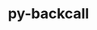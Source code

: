 ---
title: "py-backcall"
layout: cache
categories: [package, develop]
meta: {"versions": ["0.2.0"], "compilers": ["gcc@=11.1.0"], "oss": ["ubuntu20.04"], "platforms": ["linux"], "targets": ["ppc64le", "x86_64_v3"], "stacks": ["data-vis-sdk", "e4s", "e4s-power", "root"], "num_specs": 34, "num_specs_by_stack": {"e4s-power": 15, "root": 34, "data-vis-sdk": 7, "e4s": 12}}
spec_details: [{"hash": "rkra5uk3n37l4u57dnjethrn46weqz3t", "compiler": "gcc@=11.1.0", "versions": ["0.2.0"], "os": "ubuntu20.04", "platform": "linux", "target": "ppc64le", "variants": ["build_system=python_pip"], "stacks": ["e4s-power", "root"], "size": "-", "tarball": "https://binaries.spack.io/develop/build_cache/linux-ubuntu20.04-ppc64le/gcc-11.1.0/py-backcall-0.2.0/linux-ubuntu20.04-ppc64le-gcc-11.1.0-py-backcall-0.2.0-rkra5uk3n37l4u57dnjethrn46weqz3t.spack"}, {"hash": "uaprxqqstxpyizbnzfbq74txmfqcgtvm", "compiler": "gcc@=11.1.0", "versions": ["0.2.0"], "os": "ubuntu20.04", "platform": "linux", "target": "ppc64le", "variants": ["build_system=python_pip"], "stacks": ["e4s-power", "root"], "size": "-", "tarball": "https://binaries.spack.io/develop/build_cache/linux-ubuntu20.04-ppc64le/gcc-11.1.0/py-backcall-0.2.0/linux-ubuntu20.04-ppc64le-gcc-11.1.0-py-backcall-0.2.0-uaprxqqstxpyizbnzfbq74txmfqcgtvm.spack"}, {"hash": "4xiqqshfjlvfozrhsr5eltzrz4jd3xw2", "compiler": "gcc@=11.1.0", "versions": ["0.2.0"], "os": "ubuntu20.04", "platform": "linux", "target": "ppc64le", "variants": ["build_system=python_pip"], "stacks": ["e4s-power", "root"], "size": "-", "tarball": "https://binaries.spack.io/develop/build_cache/linux-ubuntu20.04-ppc64le/gcc-11.1.0/py-backcall-0.2.0/linux-ubuntu20.04-ppc64le-gcc-11.1.0-py-backcall-0.2.0-4xiqqshfjlvfozrhsr5eltzrz4jd3xw2.spack"}, {"hash": "taesn7jg4ey7x7uy2mhqok44li7hwlot", "compiler": "gcc@=11.1.0", "versions": ["0.2.0"], "os": "ubuntu20.04", "platform": "linux", "target": "ppc64le", "variants": ["build_system=python_pip"], "stacks": ["e4s-power", "root"], "size": "-", "tarball": "https://binaries.spack.io/develop/build_cache/linux-ubuntu20.04-ppc64le/gcc-11.1.0/py-backcall-0.2.0/linux-ubuntu20.04-ppc64le-gcc-11.1.0-py-backcall-0.2.0-taesn7jg4ey7x7uy2mhqok44li7hwlot.spack"}, {"hash": "q4uwb3n7habxrjmn6s7vbece3hoi7ols", "compiler": "gcc@=11.1.0", "versions": ["0.2.0"], "os": "ubuntu20.04", "platform": "linux", "target": "ppc64le", "variants": ["build_system=python_pip"], "stacks": ["e4s-power", "root"], "size": "-", "tarball": "https://binaries.spack.io/develop/build_cache/linux-ubuntu20.04-ppc64le/gcc-11.1.0/py-backcall-0.2.0/linux-ubuntu20.04-ppc64le-gcc-11.1.0-py-backcall-0.2.0-q4uwb3n7habxrjmn6s7vbece3hoi7ols.spack"}, {"hash": "ehaqnfprl3xe5q74pgo7cz4ssgivlmd7", "compiler": "gcc@=11.1.0", "versions": ["0.2.0"], "os": "ubuntu20.04", "platform": "linux", "target": "ppc64le", "variants": ["build_system=python_pip"], "stacks": ["e4s-power", "root"], "size": "-", "tarball": "https://binaries.spack.io/develop/build_cache/linux-ubuntu20.04-ppc64le/gcc-11.1.0/py-backcall-0.2.0/linux-ubuntu20.04-ppc64le-gcc-11.1.0-py-backcall-0.2.0-ehaqnfprl3xe5q74pgo7cz4ssgivlmd7.spack"}, {"hash": "bxbdiapnef6rmrqmpmyph6uay6ie22gu", "compiler": "gcc@=11.1.0", "versions": ["0.2.0"], "os": "ubuntu20.04", "platform": "linux", "target": "ppc64le", "variants": ["build_system=python_pip"], "stacks": ["e4s-power", "root"], "size": "-", "tarball": "https://binaries.spack.io/develop/build_cache/linux-ubuntu20.04-ppc64le/gcc-11.1.0/py-backcall-0.2.0/linux-ubuntu20.04-ppc64le-gcc-11.1.0-py-backcall-0.2.0-bxbdiapnef6rmrqmpmyph6uay6ie22gu.spack"}, {"hash": "geduspbpt4plnugzghy7djdb2t6rzkq4", "compiler": "gcc@=11.1.0", "versions": ["0.2.0"], "os": "ubuntu20.04", "platform": "linux", "target": "ppc64le", "variants": ["build_system=python_pip"], "stacks": ["e4s-power", "root"], "size": "-", "tarball": "https://binaries.spack.io/develop/build_cache/linux-ubuntu20.04-ppc64le/gcc-11.1.0/py-backcall-0.2.0/linux-ubuntu20.04-ppc64le-gcc-11.1.0-py-backcall-0.2.0-geduspbpt4plnugzghy7djdb2t6rzkq4.spack"}, {"hash": "srojthlgsgjtkk2z7qzu2gx4zukiaxm3", "compiler": "gcc@=11.1.0", "versions": ["0.2.0"], "os": "ubuntu20.04", "platform": "linux", "target": "ppc64le", "variants": ["build_system=python_pip"], "stacks": ["e4s-power", "root"], "size": "-", "tarball": "https://binaries.spack.io/develop/build_cache/linux-ubuntu20.04-ppc64le/gcc-11.1.0/py-backcall-0.2.0/linux-ubuntu20.04-ppc64le-gcc-11.1.0-py-backcall-0.2.0-srojthlgsgjtkk2z7qzu2gx4zukiaxm3.spack"}, {"hash": "k7z4a77iqbe6dabm5rqfs2pgubk3agnh", "compiler": "gcc@=11.1.0", "versions": ["0.2.0"], "os": "ubuntu20.04", "platform": "linux", "target": "ppc64le", "variants": ["build_system=python_pip"], "stacks": ["e4s-power", "root"], "size": "-", "tarball": "https://binaries.spack.io/develop/build_cache/linux-ubuntu20.04-ppc64le/gcc-11.1.0/py-backcall-0.2.0/linux-ubuntu20.04-ppc64le-gcc-11.1.0-py-backcall-0.2.0-k7z4a77iqbe6dabm5rqfs2pgubk3agnh.spack"}, {"hash": "y7btqvsjh5h27tptd2r3uykqmqwyqigl", "compiler": "gcc@=11.1.0", "versions": ["0.2.0"], "os": "ubuntu20.04", "platform": "linux", "target": "ppc64le", "variants": ["build_system=python_pip"], "stacks": ["e4s-power", "root"], "size": "-", "tarball": "https://binaries.spack.io/develop/build_cache/linux-ubuntu20.04-ppc64le/gcc-11.1.0/py-backcall-0.2.0/linux-ubuntu20.04-ppc64le-gcc-11.1.0-py-backcall-0.2.0-y7btqvsjh5h27tptd2r3uykqmqwyqigl.spack"}, {"hash": "2tarj2yhgnxrquhc3mwkimvcsdsahrzi", "compiler": "gcc@=11.1.0", "versions": ["0.2.0"], "os": "ubuntu20.04", "platform": "linux", "target": "ppc64le", "variants": ["build_system=python_pip"], "stacks": ["e4s-power", "root"], "size": "-", "tarball": "https://binaries.spack.io/develop/build_cache/linux-ubuntu20.04-ppc64le/gcc-11.1.0/py-backcall-0.2.0/linux-ubuntu20.04-ppc64le-gcc-11.1.0-py-backcall-0.2.0-2tarj2yhgnxrquhc3mwkimvcsdsahrzi.spack"}, {"hash": "lehlqiamrfk6r6xm6dq5ikbgkrlz7xys", "compiler": "gcc@=11.1.0", "versions": ["0.2.0"], "os": "ubuntu20.04", "platform": "linux", "target": "ppc64le", "variants": ["build_system=python_pip"], "stacks": ["e4s-power", "root"], "size": "-", "tarball": "https://binaries.spack.io/develop/build_cache/linux-ubuntu20.04-ppc64le/gcc-11.1.0/py-backcall-0.2.0/linux-ubuntu20.04-ppc64le-gcc-11.1.0-py-backcall-0.2.0-lehlqiamrfk6r6xm6dq5ikbgkrlz7xys.spack"}, {"hash": "2kqe2zirhwn6j6j267wdxmxsdonnlgdd", "compiler": "gcc@=11.1.0", "versions": ["0.2.0"], "os": "ubuntu20.04", "platform": "linux", "target": "ppc64le", "variants": ["build_system=python_pip"], "stacks": ["e4s-power", "root"], "size": "-", "tarball": "https://binaries.spack.io/develop/build_cache/linux-ubuntu20.04-ppc64le/gcc-11.1.0/py-backcall-0.2.0/linux-ubuntu20.04-ppc64le-gcc-11.1.0-py-backcall-0.2.0-2kqe2zirhwn6j6j267wdxmxsdonnlgdd.spack"}, {"hash": "5e2laqf3h7wqpanrnxxrl62yhlbzjhup", "compiler": "gcc@=11.1.0", "versions": ["0.2.0"], "os": "ubuntu20.04", "platform": "linux", "target": "ppc64le", "variants": ["build_system=python_pip"], "stacks": ["e4s-power", "root"], "size": "-", "tarball": "https://binaries.spack.io/develop/build_cache/linux-ubuntu20.04-ppc64le/gcc-11.1.0/py-backcall-0.2.0/linux-ubuntu20.04-ppc64le-gcc-11.1.0-py-backcall-0.2.0-5e2laqf3h7wqpanrnxxrl62yhlbzjhup.spack"}, {"hash": "3iwrtln62sxlezxxjmrk5dykv3ikbxtt", "compiler": "gcc@=11.1.0", "versions": ["0.2.0"], "os": "ubuntu20.04", "platform": "linux", "target": "x86_64_v3", "variants": ["build_system=python_pip"], "stacks": ["data-vis-sdk", "root"], "size": "-", "tarball": "https://binaries.spack.io/develop/build_cache/linux-ubuntu20.04-x86_64_v3/gcc-11.1.0/py-backcall-0.2.0/linux-ubuntu20.04-x86_64_v3-gcc-11.1.0-py-backcall-0.2.0-3iwrtln62sxlezxxjmrk5dykv3ikbxtt.spack"}, {"hash": "iw5javjwvj6k7zud6jxkjuwmkea7h5yk", "compiler": "gcc@=11.1.0", "versions": ["0.2.0"], "os": "ubuntu20.04", "platform": "linux", "target": "x86_64_v3", "variants": ["build_system=python_pip"], "stacks": ["data-vis-sdk", "root"], "size": "-", "tarball": "https://binaries.spack.io/develop/build_cache/linux-ubuntu20.04-x86_64_v3/gcc-11.1.0/py-backcall-0.2.0/linux-ubuntu20.04-x86_64_v3-gcc-11.1.0-py-backcall-0.2.0-iw5javjwvj6k7zud6jxkjuwmkea7h5yk.spack"}, {"hash": "em4psrnmombbvgrx3zxuivroza3x2qmd", "compiler": "gcc@=11.1.0", "versions": ["0.2.0"], "os": "ubuntu20.04", "platform": "linux", "target": "x86_64_v3", "variants": ["build_system=python_pip"], "stacks": ["data-vis-sdk", "root"], "size": "-", "tarball": "https://binaries.spack.io/develop/build_cache/linux-ubuntu20.04-x86_64_v3/gcc-11.1.0/py-backcall-0.2.0/linux-ubuntu20.04-x86_64_v3-gcc-11.1.0-py-backcall-0.2.0-em4psrnmombbvgrx3zxuivroza3x2qmd.spack"}, {"hash": "qvs5uq47vbulxx4agtodmblyklgjhpol", "compiler": "gcc@=11.1.0", "versions": ["0.2.0"], "os": "ubuntu20.04", "platform": "linux", "target": "x86_64_v3", "variants": ["build_system=python_pip"], "stacks": ["data-vis-sdk", "root"], "size": "-", "tarball": "https://binaries.spack.io/develop/build_cache/linux-ubuntu20.04-x86_64_v3/gcc-11.1.0/py-backcall-0.2.0/linux-ubuntu20.04-x86_64_v3-gcc-11.1.0-py-backcall-0.2.0-qvs5uq47vbulxx4agtodmblyklgjhpol.spack"}, {"hash": "wwfevmdafs2neksjvs5pbjva2sooqm3c", "compiler": "gcc@=11.1.0", "versions": ["0.2.0"], "os": "ubuntu20.04", "platform": "linux", "target": "x86_64_v3", "variants": ["build_system=python_pip"], "stacks": ["data-vis-sdk", "root"], "size": "-", "tarball": "https://binaries.spack.io/develop/build_cache/linux-ubuntu20.04-x86_64_v3/gcc-11.1.0/py-backcall-0.2.0/linux-ubuntu20.04-x86_64_v3-gcc-11.1.0-py-backcall-0.2.0-wwfevmdafs2neksjvs5pbjva2sooqm3c.spack"}, {"hash": "d3gt65iv2xncayjeo2mxin3mllepqlry", "compiler": "gcc@=11.1.0", "versions": ["0.2.0"], "os": "ubuntu20.04", "platform": "linux", "target": "x86_64_v3", "variants": ["build_system=python_pip"], "stacks": ["data-vis-sdk", "root"], "size": "-", "tarball": "https://binaries.spack.io/develop/build_cache/linux-ubuntu20.04-x86_64_v3/gcc-11.1.0/py-backcall-0.2.0/linux-ubuntu20.04-x86_64_v3-gcc-11.1.0-py-backcall-0.2.0-d3gt65iv2xncayjeo2mxin3mllepqlry.spack"}, {"hash": "aclikvmulj33vfvwr4virsarth3eiae4", "compiler": "gcc@=11.1.0", "versions": ["0.2.0"], "os": "ubuntu20.04", "platform": "linux", "target": "x86_64_v3", "variants": ["build_system=python_pip"], "stacks": ["root", "e4s"], "size": "-", "tarball": "https://binaries.spack.io/develop/build_cache/linux-ubuntu20.04-x86_64_v3/gcc-11.1.0/py-backcall-0.2.0/linux-ubuntu20.04-x86_64_v3-gcc-11.1.0-py-backcall-0.2.0-aclikvmulj33vfvwr4virsarth3eiae4.spack"}, {"hash": "adkx76olvl7epidtxtnexiarvztf7suc", "compiler": "gcc@=11.1.0", "versions": ["0.2.0"], "os": "ubuntu20.04", "platform": "linux", "target": "x86_64_v3", "variants": ["build_system=python_pip"], "stacks": ["data-vis-sdk", "root"], "size": "-", "tarball": "https://binaries.spack.io/develop/build_cache/linux-ubuntu20.04-x86_64_v3/gcc-11.1.0/py-backcall-0.2.0/linux-ubuntu20.04-x86_64_v3-gcc-11.1.0-py-backcall-0.2.0-adkx76olvl7epidtxtnexiarvztf7suc.spack"}, {"hash": "cmywqfgbxp5htjst7rmtp6n4pdugsnb2", "compiler": "gcc@=11.1.0", "versions": ["0.2.0"], "os": "ubuntu20.04", "platform": "linux", "target": "x86_64_v3", "variants": ["build_system=python_pip"], "stacks": ["root", "e4s"], "size": "-", "tarball": "https://binaries.spack.io/develop/build_cache/linux-ubuntu20.04-x86_64_v3/gcc-11.1.0/py-backcall-0.2.0/linux-ubuntu20.04-x86_64_v3-gcc-11.1.0-py-backcall-0.2.0-cmywqfgbxp5htjst7rmtp6n4pdugsnb2.spack"}, {"hash": "o5box36zletxadpoo3rsloj7jy3rgped", "compiler": "gcc@=11.1.0", "versions": ["0.2.0"], "os": "ubuntu20.04", "platform": "linux", "target": "x86_64_v3", "variants": ["build_system=python_pip"], "stacks": ["root", "e4s"], "size": "-", "tarball": "https://binaries.spack.io/develop/build_cache/linux-ubuntu20.04-x86_64_v3/gcc-11.1.0/py-backcall-0.2.0/linux-ubuntu20.04-x86_64_v3-gcc-11.1.0-py-backcall-0.2.0-o5box36zletxadpoo3rsloj7jy3rgped.spack"}, {"hash": "byy7zz2i5jatvfiohimzo2mae3su3ggb", "compiler": "gcc@=11.1.0", "versions": ["0.2.0"], "os": "ubuntu20.04", "platform": "linux", "target": "x86_64_v3", "variants": ["build_system=python_pip"], "stacks": ["root", "e4s"], "size": "-", "tarball": "https://binaries.spack.io/develop/build_cache/linux-ubuntu20.04-x86_64_v3/gcc-11.1.0/py-backcall-0.2.0/linux-ubuntu20.04-x86_64_v3-gcc-11.1.0-py-backcall-0.2.0-byy7zz2i5jatvfiohimzo2mae3su3ggb.spack"}, {"hash": "aqbjrbpb5zz6xzo6fm4glze4yxbrdbys", "compiler": "gcc@=11.1.0", "versions": ["0.2.0"], "os": "ubuntu20.04", "platform": "linux", "target": "x86_64_v3", "variants": ["build_system=python_pip"], "stacks": ["root", "e4s"], "size": "-", "tarball": "https://binaries.spack.io/develop/build_cache/linux-ubuntu20.04-x86_64_v3/gcc-11.1.0/py-backcall-0.2.0/linux-ubuntu20.04-x86_64_v3-gcc-11.1.0-py-backcall-0.2.0-aqbjrbpb5zz6xzo6fm4glze4yxbrdbys.spack"}, {"hash": "65iptoc6ibj37k2kqld7qsttw5xrcfhn", "compiler": "gcc@=11.1.0", "versions": ["0.2.0"], "os": "ubuntu20.04", "platform": "linux", "target": "x86_64_v3", "variants": ["build_system=python_pip"], "stacks": ["root", "e4s"], "size": "-", "tarball": "https://binaries.spack.io/develop/build_cache/linux-ubuntu20.04-x86_64_v3/gcc-11.1.0/py-backcall-0.2.0/linux-ubuntu20.04-x86_64_v3-gcc-11.1.0-py-backcall-0.2.0-65iptoc6ibj37k2kqld7qsttw5xrcfhn.spack"}, {"hash": "smmjgoqm4farxtuwykp5deiabjq5xl4v", "compiler": "gcc@=11.1.0", "versions": ["0.2.0"], "os": "ubuntu20.04", "platform": "linux", "target": "x86_64_v3", "variants": ["build_system=python_pip"], "stacks": ["root", "e4s"], "size": "-", "tarball": "https://binaries.spack.io/develop/build_cache/linux-ubuntu20.04-x86_64_v3/gcc-11.1.0/py-backcall-0.2.0/linux-ubuntu20.04-x86_64_v3-gcc-11.1.0-py-backcall-0.2.0-smmjgoqm4farxtuwykp5deiabjq5xl4v.spack"}, {"hash": "7twjrrqpxgf4nssneqvmsiku4gjihb7y", "compiler": "gcc@=11.1.0", "versions": ["0.2.0"], "os": "ubuntu20.04", "platform": "linux", "target": "x86_64_v3", "variants": ["build_system=python_pip"], "stacks": ["root", "e4s"], "size": "-", "tarball": "https://binaries.spack.io/develop/build_cache/linux-ubuntu20.04-x86_64_v3/gcc-11.1.0/py-backcall-0.2.0/linux-ubuntu20.04-x86_64_v3-gcc-11.1.0-py-backcall-0.2.0-7twjrrqpxgf4nssneqvmsiku4gjihb7y.spack"}, {"hash": "62kersdsih4yuhw6wipig4sug65m22rw", "compiler": "gcc@=11.1.0", "versions": ["0.2.0"], "os": "ubuntu20.04", "platform": "linux", "target": "x86_64_v3", "variants": ["build_system=python_pip"], "stacks": ["root", "e4s"], "size": "-", "tarball": "https://binaries.spack.io/develop/build_cache/linux-ubuntu20.04-x86_64_v3/gcc-11.1.0/py-backcall-0.2.0/linux-ubuntu20.04-x86_64_v3-gcc-11.1.0-py-backcall-0.2.0-62kersdsih4yuhw6wipig4sug65m22rw.spack"}, {"hash": "bgqmpl4hcm2hfmbn7lxfzzknxh56fjzw", "compiler": "gcc@=11.1.0", "versions": ["0.2.0"], "os": "ubuntu20.04", "platform": "linux", "target": "x86_64_v3", "variants": ["build_system=python_pip"], "stacks": ["root", "e4s"], "size": "-", "tarball": "https://binaries.spack.io/develop/build_cache/linux-ubuntu20.04-x86_64_v3/gcc-11.1.0/py-backcall-0.2.0/linux-ubuntu20.04-x86_64_v3-gcc-11.1.0-py-backcall-0.2.0-bgqmpl4hcm2hfmbn7lxfzzknxh56fjzw.spack"}, {"hash": "innj2zqtlzo5skhugjublkirjf5xgogd", "compiler": "gcc@=11.1.0", "versions": ["0.2.0"], "os": "ubuntu20.04", "platform": "linux", "target": "x86_64_v3", "variants": ["build_system=python_pip"], "stacks": ["root", "e4s"], "size": "-", "tarball": "https://binaries.spack.io/develop/build_cache/linux-ubuntu20.04-x86_64_v3/gcc-11.1.0/py-backcall-0.2.0/linux-ubuntu20.04-x86_64_v3-gcc-11.1.0-py-backcall-0.2.0-innj2zqtlzo5skhugjublkirjf5xgogd.spack"}, {"hash": "r5t5f2vccb5zfanvsuqskl6krlogfu5v", "compiler": "gcc@=11.1.0", "versions": ["0.2.0"], "os": "ubuntu20.04", "platform": "linux", "target": "x86_64_v3", "variants": ["build_system=python_pip"], "stacks": ["root", "e4s"], "size": "-", "tarball": "https://binaries.spack.io/develop/build_cache/linux-ubuntu20.04-x86_64_v3/gcc-11.1.0/py-backcall-0.2.0/linux-ubuntu20.04-x86_64_v3-gcc-11.1.0-py-backcall-0.2.0-r5t5f2vccb5zfanvsuqskl6krlogfu5v.spack"}]
---